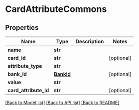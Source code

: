 # CardAttributeCommons

## Properties
Name | Type | Description | Notes
------------ | ------------- | ------------- | -------------
**name** | **str** |  | 
**card_id** | **str** |  | [optional] 
**attribute_type** | **str** |  | 
**bank_id** | [**BankId**](BankId.md) |  | [optional] 
**value** | **str** |  | 
**card_attribute_id** | **str** |  | [optional] 

[[Back to Model list]](../README.md#documentation-for-models) [[Back to API list]](../README.md#documentation-for-api-endpoints) [[Back to README]](../README.md)


